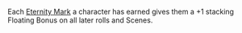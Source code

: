 Each [Eternity Mark](https://github.com/LittleKingsguard/Eternity-Core/blob/177e81a06af1327f1d919343c784bfc3057677b8/DesignPrinciples/RoleplayBonuses/EternityMarks.md) a character has earned gives them a +1 stacking Floating Bonus on all later rolls and Scenes.